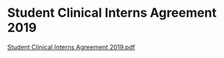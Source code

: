 # Student Clinical Interns Agreement 2019

[Student Clinical Interns Agreement 2019.pdf](Student%20Clinical%20Interns%20Agreement%202019%201c0bcce6827442b78bbd00fa91f3f461/Student_Clinical_Interns_Agreement_2019.pdf)